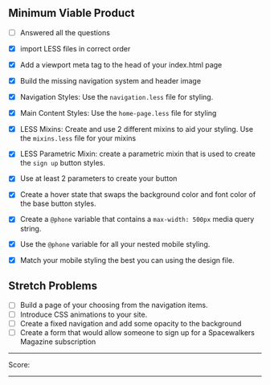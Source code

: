 
## Minimum Viable Product

* [ ] Answered all the questions
* [x] import LESS files in correct order
* [x] Add a viewport meta tag to the head of your index.html page
* [x] Build the missing navigation system and header image
* [x] Navigation Styles: Use the `navigation.less` file for styling.
* [x] Main Content Styles: Use the `home-page.less` file for styling

* [x] LESS Mixins: Create and use 2 different mixins to aid your styling. Use the `mixins.less` file for your mixins
* [x] LESS Parametric Mixin: create a parametric mixin that is used to create the `sign up` button styles.
* [x] Use at least 2 parameters to create your button
* [x] Create a hover state that swaps the background color and font color of the base button styles.

* [x] Create a `@phone` variable that contains a `max-width: 500px` media query string.
* [x] Use the `@phone` variable for all your nested mobile styling.
* [x] Match your mobile styling the best you can using the design file.

## Stretch Problems

* [ ] Build a page of your choosing from the navigation items.
* [ ] Introduce CSS animations to your site.
* [ ] Create a fixed navigation and add some opacity to the background
* [ ] Create a form that would allow someone to sign up for a Spacewalkers Magazine subscription

-------------------
Score:

-------------------

